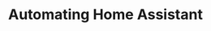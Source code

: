 ---
title: "Automating Home Assistant"
description: "Steps to help you get automation setup in Home Assistant."
---